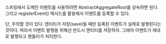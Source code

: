 스프링에서 도메인 이벤트를 사용하려면 AbstractAggregateRoot를 상속하면 된다.
그리고 registerEvent() 메서드를 활용해서 이벤트를 등록할 수 있다.

단, 주의할 것이 있다.
엔티티가 저장(save)될 때만 등록된 이벤트가 실제로 발행된다는 것이다.
따라서 이벤트 발행을 위해선 반드시 엔티티를 저장하자. 그래야 이벤트가 제대로 발행되고 핸들러가 처리한다.
